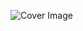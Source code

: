 ![Cover Image](https://drive.google.com/file/d/1amr6S6v9S9VagIV418vW_5idA3XCe2Qg/view?usp=sharing)

<!--
**mehedih20/mehedih20** is a ✨ _special_ ✨ repository because its `README.md` (this file) appears on your GitHub profile.

Here are some ideas to get you started:

- 🔭 I’m currently working on ...
- 🌱 I’m currently learning ...
- 👯 I’m looking to collaborate on ...
- 🤔 I’m looking for help with ...
- 💬 Ask me about ...
- 📫 How to reach me: ...
- 😄 Pronouns: ...
- ⚡ Fun fact: ...
-->
